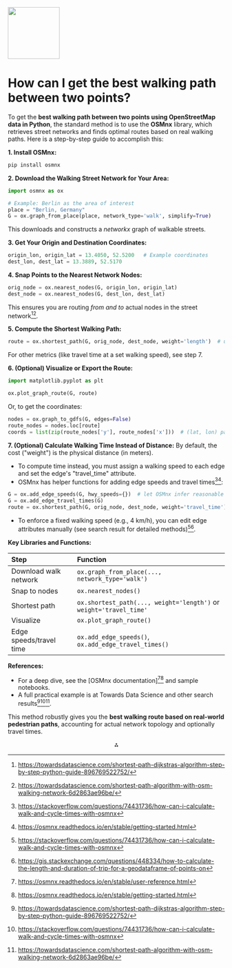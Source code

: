 <img src="https://r2cdn.perplexity.ai/pplx-full-logo-primary-dark%402x.png" class="logo" width="120"/>

# How can I get the best walking path between two points?

To get the **best walking path between two points using OpenStreetMap data in Python**, the standard method is to use the **OSMnx** library, which retrieves street networks and finds optimal routes based on real walking paths. Here is a step-by-step guide to accomplish this:

**1. Install OSMnx:**

```bash
pip install osmnx
```

**2. Download the Walking Street Network for Your Area:**

```python
import osmnx as ox

# Example: Berlin as the area of interest
place = "Berlin, Germany"
G = ox.graph_from_place(place, network_type='walk', simplify=True)
```

This downloads and constructs a *networkx* graph of walkable streets.

**3. Get Your Origin and Destination Coordinates:**

```python
origin_lon, origin_lat = 13.4050, 52.5200   # Example coordinates
dest_lon, dest_lat = 13.3889, 52.5170
```

**4. Snap Points to the Nearest Network Nodes:**

```python
orig_node = ox.nearest_nodes(G, origin_lon, origin_lat)
dest_node = ox.nearest_nodes(G, dest_lon, dest_lat)
```

This ensures you are routing *from and to* actual nodes in the street network[^2][^6].

**5. Compute the Shortest Walking Path:**

```python
route = ox.shortest_path(G, orig_node, dest_node, weight='length')  # use 'length' for physical distance
```

For other metrics (like travel time at a set walking speed), see step 7.

**6. (Optional) Visualize or Export the Route:**

```python
import matplotlib.pyplot as plt

ox.plot_graph_route(G, route)
```

Or, to get the coordinates:

```python
nodes = ox.graph_to_gdfs(G, edges=False)
route_nodes = nodes.loc[route]
coords = list(zip(route_nodes['y'], route_nodes['x']))  # (lat, lon) pairs
```

**7. (Optional) Calculate Walking Time Instead of Distance:**
By default, the cost ("weight") is the physical distance (in meters).

- To compute time instead, you must assign a walking speed to each edge and set the edge's "travel_time" attribute.
- OSMnx has helper functions for adding edge speeds and travel times[^3][^9]:

```python
G = ox.add_edge_speeds(G, hwy_speeds={})  # let OSMnx infer reasonable speeds for footways etc.
G = ox.add_edge_travel_times(G)
route = ox.shortest_path(G, orig_node, dest_node, weight='travel_time')
```

- To enforce a fixed walking speed (e.g., 4 km/h), you can edit edge attributes manually (see search result for detailed methods)[^3][^4].

**Key Libraries and Functions:**


| Step | Function |
| :-- | :-- |
| Download walk network | `ox.graph_from_place(..., network_type='walk')` |
| Snap to nodes | `ox.nearest_nodes()` |
| Shortest path | `ox.shortest_path(..., weight='length')` or `weight='travel_time'` |
| Visualize | `ox.plot_graph_route()` |
| Edge speeds/travel time | `ox.add_edge_speeds()`, `ox.add_edge_travel_times()` |

**References:**

- For a deep dive, see the [OSMnx documentation][^5][^9] and sample notebooks.
- A full practical example is at Towards Data Science and other search results[^2][^3][^6].

This method robustly gives you the **best walking route based on real-world pedestrian paths**, accounting for actual network topology and optionally travel times.

<div style="text-align: center">⁂</div>

[^1]: https://lenkahas.com/post/pandana.html

[^2]: https://towardsdatascience.com/shortest-path-dijkstras-algorithm-step-by-step-python-guide-896769522752/

[^3]: https://stackoverflow.com/questions/74431736/how-can-i-calculate-walk-and-cycle-times-with-osmnx

[^4]: https://gis.stackexchange.com/questions/448334/how-to-calculate-the-length-and-duration-of-trip-for-a-geodataframe-of-points-on

[^5]: https://osmnx.readthedocs.io/en/stable/user-reference.html

[^6]: https://towardsdatascience.com/shortest-path-algorithm-with-osm-walking-network-6d2863ae96be/

[^7]: https://github.com/eemilhaa/walkability-analysis

[^8]: https://geoffboeing.com/2016/11/osmnx-python-street-networks/

[^9]: https://osmnx.readthedocs.io/en/stable/getting-started.html

